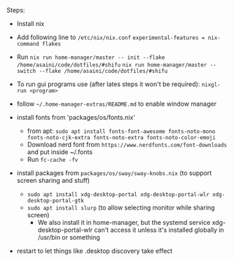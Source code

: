 Steps:
- Install nix
- Add following line to `/etc/nix/nix.conf`
  `experimental-features = nix-command flakes`
- Run 
  `nix run home-manager/master -- init --flake /home/asaini/code/dotfiles/#shifu`
  `nix run home-manager/master -- switch --flake /home/asaini/code/dotfiles/#shifu`
- To run gui programs use (after lates steps it won't be required):
  `nixgl-run <program>`

- follow `~/.home-manager-extras/README.md` to enable window manager

- install fonts from 'packages/os/fonts.nix'
  - from apt: `sudo apt install fonts-font-awesome fonts-noto-mono fonts-noto-cjk-extra fonts-noto-extra fonts-noto-color-emoji`
  - Download nerd font from `https://www.nerdfonts.com/font-downloads` and put inside ~/.fonts
  - Run `fc-cache -fv`

- install packages from `packages/os/sway/sway-knobs.nix` (to support screen sharing and stuff)
  - `sudo apt install xdg-desktop-portal xdg-desktop-portal-wlr xdg-desktop-portal-gtk`
  - `sudo apt install slurp` (to allow selecting monitor while sharing screen)
      - We also install it in home-manager, but the systemd service xdg-desktop-portal-wlr can't access it unless it's installed globally in /usr/bin or something


- restart to let things like .desktop discovery take effect
